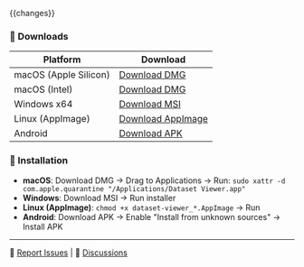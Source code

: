 {{changes}}

### 💾 Downloads

| Platform | Download |
|----------|----------|
| macOS (Apple Silicon) | [Download DMG](https://github.com/{{github_repo}}/releases/download/{{tag_name}}/dataset-viewer_{{version}}_aarch64.dmg) |
| macOS (Intel) | [Download DMG](https://github.com/{{github_repo}}/releases/download/{{tag_name}}/dataset-viewer_{{version}}_x64.dmg) |
| Windows x64 | [Download MSI](https://github.com/{{github_repo}}/releases/download/{{tag_name}}/dataset-viewer_{{windows_version}}_x64_en-US.msi) |
| Linux (AppImage) | [Download AppImage](https://github.com/{{github_repo}}/releases/download/{{tag_name}}/dataset-viewer_{{version}}_amd64.AppImage) |
| Android | [Download APK](https://github.com/{{github_repo}}/releases/download/{{tag_name}}/dataset-viewer_{{version}}_universal.apk) |

### 🔧 Installation

- **macOS**: Download DMG → Drag to Applications → Run: `sudo xattr -d com.apple.quarantine "/Applications/Dataset Viewer.app"`
- **Windows**: Download MSI → Run installer
- **Linux (AppImage)**: `chmod +x dataset-viewer_*.AppImage` → Run
- **Android**: Download APK → Enable "Install from unknown sources" → Install APK

---

🐛 [Report Issues](https://github.com/{{github_repo}}/issues) | 💬 [Discussions](https://github.com/{{github_repo}}/discussions)
